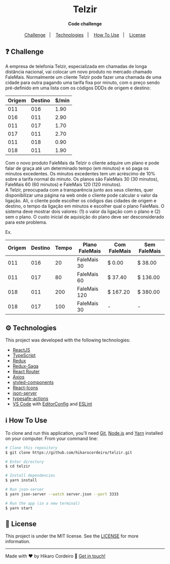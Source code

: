 <h1 align="center">
    Telzir
</h1>

<h4 align="center">
  Code challenge
</h4>

<p align="center">
  <a href="#question-challenge">Challenge</a>&nbsp;&nbsp;&nbsp;|&nbsp;&nbsp;&nbsp;
  <a href="#gear-technologies">Technologies</a>&nbsp;&nbsp;&nbsp;|&nbsp;&nbsp;&nbsp;
  <a href="#information_source-how-to-use">How To Use</a>&nbsp;&nbsp;&nbsp;|&nbsp;&nbsp;&nbsp;
  <a href="#memo-license">License</a>
</p>

## :question: Challenge

<p>
A empresa de telefonia Telzir, especializada em chamadas de longa distância nacional, vai
colocar um novo produto no mercado chamado FaleMais.
Normalmente um cliente Telzir pode fazer uma chamada de uma cidade para outra pagando
uma tarifa fixa por minuto, com o preço sendo pré-definido em uma lista com os códigos DDDs
de origem e destino:

| Origem | Destino | $/min |
| --- | --- | --- |
| 011 | 016 | 1.90 |
| 016 | 011 | 2.90 |
| 011 | 017 | 1.70 |
| 017 | 011 | 2.70 |
| 011 | 018 | 0.90 |
| 018 | 011 | 1.90 |

Com o novo produto FaleMais da Telzir o cliente adquire um plano e pode falar de graça até
um determinado tempo (em minutos) e só paga os minutos excedentes. Os minutos
excedentes tem um acréscimo de 10% sobre a tarifa normal do minuto. Os planos são
FaleMais 30 (30 minutos), FaleMais 60 (60 minutos) e FaleMais 120 (120 minutos).
<br />
A Telzir, preocupada com a transparência junto aos seus clientes, quer disponibilizar uma
página na web onde o cliente pode calcular o valor da ligação. Ali, o cliente pode escolher os
códigos das cidades de origem e destino, o tempo da ligação em minutos e escolher qual o
plano FaleMais. O sistema deve mostrar dois valores: (1) o valor da ligação com o plano e (2)
sem o plano. O custo inicial de aquisição do plano deve ser desconsiderado para este
problema.

Ex.

| Origem | Destino | Tempo | Plano FaleMais | Com FaleMais | Sem FaleMais |
| --- | --- | --- | --- | --- | --- |
| 011 | 016 | 20 | FaleMais 30 | $ 0.00 | $ 38.00 |
| 011 | 017 | 80 | FaleMais 60 | $ 37.40 | $ 136.00 |
| 018 | 011 | 200 | FaleMais 120 | $ 167.20 | $ 380.00 |
| 018 | 017 | 100 | FaleMais 30 | - | - |

</p>

## :gear: Technologies

This project was developed with the following technologies:

-  [ReactJS](https://reactjs.org/)
-  [TypeScript](https://www.typescriptlang.org/)
-  [Redux](https://redux.js.org/)
-  [Redux-Saga](https://redux-saga.js.org/)
-  [React Router](https://github.com/ReactTraining/react-router)
-  [Axios](https://github.com/axios/axios)
-  [styled-components](https://www.styled-components.com/)
-  [React-Icons](https://react-icons.netlify.com/)
-  [json-server](https://github.com/typicode/json-server)
-  [typesafe-actions](https://github.com/piotrwitek/typesafe-actions)
-  [VS Code][vc] with [EditorConfig][vceditconfig] and [ESLint][vceslint]

## :information_source: How To Use

To clone and run this application, you'll need [Git](https://git-scm.com), [Node.js][nodejs] and [Yarn][yarn] installed on your computer. From your command line:

```bash
# Clone this repository
$ git clone https://github.com/hikarocordeiro/telzir.git

# Enter directory
$ cd telzir

# Install dependencies
$ yarn install

# Run json-server
$ yarn json-server --watch server.json --port 3333

# Run the app (in a new terminal)
$ yarn start
```

## :memo: License
This project is under the MIT license. See the [LICENSE](https://github.com/hikarocordeiro/telzir/blob/master/LICENSE) for more information.

---

Made with ♥ by Hikaro Cordeiro :wave: [Get in touch!](https://www.linkedin.com/in/hikaro-cordeiro/)

[nodejs]: https://nodejs.org/
[yarn]: https://yarnpkg.com/
[vc]: https://code.visualstudio.com/
[vceditconfig]: https://marketplace.visualstudio.com/items?itemName=EditorConfig.EditorConfig
[vceslint]: https://marketplace.visualstudio.com/items?itemName=dbaeumer.vscode-eslint
